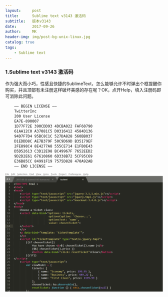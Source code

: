 ```yaml
---
layout:     post
title:      Sublime text v3143 激活码
subtitle:   版本v3143
date:       2017-09-26
author:     MK
header-img: img/post-bg-unix-linux.jpg
catalog: true
tags:
    - Sublime text
---
```

### 1.Sublime text v3143 激活码

  作为强大而小巧，性感且快捷的SublimeText，怎么能够允许不时弹出个框提醒你购买，并且顶部有未注册这样破坏美感的存在呢？OK，点开Help，填入注册码即可消除此问题。
 
```
    —– BEGIN LICENSE —–
    TwitterInc
    200 User License
    EA7E-890007
    1D77F72E 390CDD93 4DCBA022 FAF60790
    61AA12C0 A37081C5 D0316412 4584D136
    94D7F7D4 95BC8C1C 527DA828 560BB037
    D1EDDD8C AE7B379F 50C9D69D B35179EF
    2FE898C4 8E4277A8 555CE714 E1FB0E43
    D5D52613 C3D12E98 BC49967F 7652EED2
    9D2D2E61 67610860 6D338B72 5CF95C69
    E36B85CC 84991F19 7575D828 470A92AB
    —— END LICENSE ——
```
![](https://github.com/KanmaCN/KanmaCN.github.io/blob/master/img/1.png)
